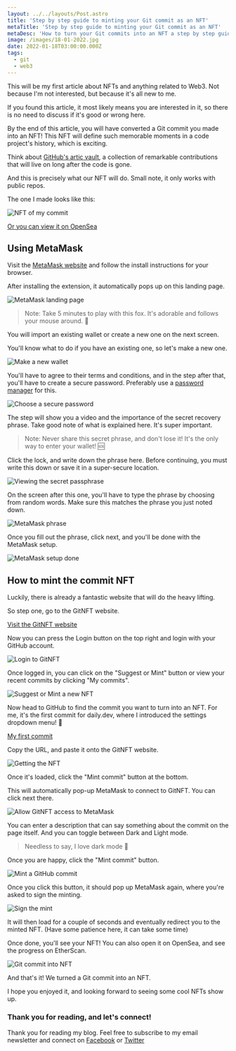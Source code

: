 ```yaml
---
layout: ../../layouts/Post.astro
title: 'Step by step guide to minting your Git commit as an NFT'
metaTitle: 'Step by step guide to minting your Git commit as an NFT'
metaDesc: 'How to turn your Git commits into an NFT a step by step guide [2022]'
image: /images/18-01-2022.jpg
date: 2022-01-18T03:00:00.000Z
tags:
  - git
  - web3
---
```


This will be my first article about NFTs and anything related to Web3.
Not because I'm not interested, but because it's all new to me.

If you found this article, it most likely means you are interested in it, so there is no need to discuss if it's good or wrong here.

By the end of this article, you will have converted a Git commit you made into an NFT!
This NFT will define such memorable moments in a code project's history, which is exciting.

Think about [GitHub's artic vault](https://archiveprogram.github.com/arctic-vault/), a collection of remarkable contributions that will live on long after the code is gone.

And this is precisely what our NFT will do.
Small note, it only works with public repos.

The one I made looks like this:

![NFT of my commit](https://cdn.hashnode.com/res/hashnode/image/upload/v1641650422427/fz6_jNd7L.png)

[Or you can view it on OpenSea](https://opensea.io/assets/matic/0xe7ea2e2be12c257d376400cb231d8ee51e972bd6/5160432618239918867819521842514593797590838318558114423321987847973027108133)

## Using MetaMask

Visit the [MetaMask website](https://metamask.io/download/) and follow the install instructions for your browser.

After installing the extension, it automatically pops up on this landing page.

![MetaMask landing page](https://cdn.hashnode.com/res/hashnode/image/upload/v1641651167067/9A1N9VD5r.png)

> Note: Take 5 minutes to play with this fox. It's adorable and follows your mouse around. 🦊

You will import an existing wallet or create a new one on the next screen.

You'll know what to do if you have an existing one, so let's make a new one.

![Make a new wallet](https://cdn.hashnode.com/res/hashnode/image/upload/v1641651236491/o1jnGMONi.png)

You'll have to agree to their terms and conditions, and in the step after that, you'll have to create a secure password.
Preferably use a [password manager](https://daily-dev-tips.com/posts/top-5-password-managers-for-mac/) for this.

![Choose a secure password](https://cdn.hashnode.com/res/hashnode/image/upload/v1641651430902/9DJNIfdwF.png)

The step will show you a video and the importance of the secret recovery phrase.
Take good note of what is explained here. It's super important.

> Note: Never share this secret phrase, and don't lose it! It's the only way to enter your wallet! 🆘

Click the lock, and write down the phrase here. Before continuing, you must write this down or save it in a super-secure location.

![Viewing the secret passphrase](https://cdn.hashnode.com/res/hashnode/image/upload/v1641651562136/88nSnUSd_.png)

On the screen after this one, you'll have to type the phrase by choosing from random words.
Make sure this matches the phrase you just noted down.

![MetaMask phrase](https://cdn.hashnode.com/res/hashnode/image/upload/v1641651678580/8py3kJ1kk.png)

Once you fill out the phrase, click next, and you'll be done with the MetaMask setup.

![MetaMask setup done](https://cdn.hashnode.com/res/hashnode/image/upload/v1641651738695/UWV3lYchO.png)

## How to mint the commit NFT

Luckily, there is already a fantastic website that will do the heavy lifting.

So step one, go to the GitNFT website.

[Visit the GitNFT website](https://gitnft.quine.sh/)

Now you can press the Login button on the top right and login
with your GitHub account.

![Login to GitNFT](https://cdn.hashnode.com/res/hashnode/image/upload/v1641650928638/T8fdshCnZ.png)

Once logged in, you can click on the "Suggest or Mint" button or view your recent commits by clicking "My commits".

![Suggest or Mint a new NFT](https://cdn.hashnode.com/res/hashnode/image/upload/v1641651916281/x1rKoWfKt.png)

Now head to GitHub to find the commit you want to turn into an NFT.
For me, it's the first commit for daily.dev, where I introduced the settings dropdown menu! 🤯

[My first commit](https://github.com/dailydotdev/apps/commit/b5fad3fc8db87d66cf9eadc51590502e6980369d)

Copy the URL, and paste it onto the GitNFT website.

![Getting the NFT](https://cdn.hashnode.com/res/hashnode/image/upload/v1641652454249/EIqJ9CcjC.png)

Once it's loaded, click the "Mint commit" button at the bottom.

This will automatically pop-up MetaMask to connect to GitNFT. You can click next there.

![Allow GitNFT access to MetaMask](https://cdn.hashnode.com/res/hashnode/image/upload/v1641652582223/STszO_dm7Q.png)

You can enter a description that can say something about the commit on the page itself.
And you can toggle between Dark and Light mode.

> Needless to say, I love dark mode 🖤

Once you are happy, click the "Mint commit" button.

![Mint a GitHub commit](https://cdn.hashnode.com/res/hashnode/image/upload/v1641652687277/WaHXuaY_Vl.png)

Once you click this button, it should pop up MetaMask again, where you're asked to sign the minting.

![Sign the mint](https://cdn.hashnode.com/res/hashnode/image/upload/v1641652779453/gUmFf1MwR.png)

It will then load for a couple of seconds and eventually redirect you to the minted NFT.
(Have some patience here, it can take some time)

Once done, you'll see your NFT!
You can also open it on OpenSea, and see the progress on EtherScan.

![Git commit into NFT](https://cdn.hashnode.com/res/hashnode/image/upload/v1641652856055/tJaQgLYVA.png)

And that's it!
We turned a Git commit into an NFT.

I hope you enjoyed it, and looking forward to seeing some cool NFTs show up.

### Thank you for reading, and let's connect!

Thank you for reading my blog. Feel free to subscribe to my email newsletter and connect on [Facebook](https://www.facebook.com/DailyDevTipsBlog) or [Twitter](https://twitter.com/DailyDevTips1)
